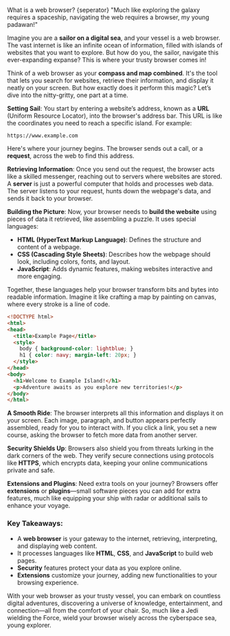 What is a web browser?
{seperator}
"Much like exploring the galaxy requires a spaceship, navigating the web requires a browser, my young padawan!"

Imagine you are a **sailor on a digital sea**, and your vessel is a web browser. The vast internet is like an infinite ocean of information, filled with islands of websites that you want to explore. But how do you, the sailor, navigate this ever-expanding expanse? This is where your trusty browser comes in!

Think of a web browser as your **compass and map combined**. It's the tool that lets you search for websites, retrieve their information, and display it neatly on your screen. But how exactly does it perform this magic? Let’s dive into the nitty-gritty, one part at a time.

**Setting Sail**: You start by entering a website’s address, known as a **URL** (Uniform Resource Locator), into the browser's address bar. This URL is like the coordinates you need to reach a specific island. For example:

`https://www.example.com`

Here's where your journey begins. The browser sends out a call, or a **request**, across the web to find this address.

**Retrieving Information**: Once you send out the request, the browser acts like a skilled messenger, reaching out to servers where websites are stored. A **server** is just a powerful computer that holds and processes web data. The server listens to your request, hunts down the webpage's data, and sends it back to your browser.

**Building the Picture**: Now, your browser needs to **build the website** using pieces of data it retrieved, like assembling a puzzle. It uses special languages:

- **HTML (HyperText Markup Language)**: Defines the structure and content of a webpage.
- **CSS (Cascading Style Sheets)**: Describes how the webpage should look, including colors, fonts, and layout.
- **JavaScript**: Adds dynamic features, making websites interactive and more engaging.

Together, these languages help your browser transform bits and bytes into readable information. Imagine it like crafting a map by painting on canvas, where every stroke is a line of code.

```html
<!DOCTYPE html>
<html>
<head>
  <title>Example Page</title>
  <style>
    body { background-color: lightblue; }
    h1 { color: navy; margin-left: 20px; }
  </style>
</head>
<body>
  <h1>Welcome to Example Island!</h1>
  <p>Adventure awaits as you explore new territories!</p>
</body>
</html>
```

**A Smooth Ride**: The browser interprets all this information and displays it on your screen. Each image, paragraph, and button appears perfectly assembled, ready for you to interact with. If you click a link, you set a new course, asking the browser to fetch more data from another server.

**Security Shields Up**: Browsers also shield you from threats lurking in the dark corners of the web. They verify secure connections using protocols like **HTTPS**, which encrypts data, keeping your online communications private and safe.

**Extensions and Plugins**: Need extra tools on your journey? Browsers offer **extensions** or **plugins**—small software pieces you can add for extra features, much like equipping your ship with radar or additional sails to enhance your voyage.

### Key Takeaways:
- A **web browser** is your gateway to the internet, retrieving, interpreting, and displaying web content.
- It processes languages like **HTML**, **CSS**, and **JavaScript** to build web pages.
- **Security** features protect your data as you explore online.
- **Extensions** customize your journey, adding new functionalities to your browsing experience.

With your web browser as your trusty vessel, you can embark on countless digital adventures, discovering a universe of knowledge, entertainment, and connection—all from the comfort of your chair. So, much like a Jedi wielding the Force, wield your browser wisely across the cyberspace sea, young explorer.